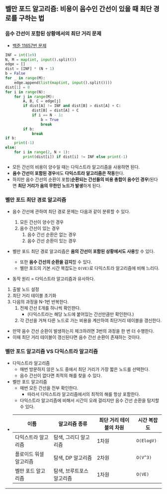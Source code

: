 ## 벨만 포드 알고리즘: 비용이 음수인 간선이 있을 때 최단 경로를 구하는 법

### 음수 간선이 포함된 상황에서의 최단 거리 문제
- [백준 11657번 문제](https://www.acmicpc.net/problem/11657)
``` python
INF = int(1e9)
N, M = map(int, input().split())
edge = []
dist = [INF] * (N + 1)
b = False
for _ in range(M):
    edge.append(list(map(int, input().split())))
dist[1] = 0
for i in range(N):
    for j in range(M):
        A, B, C = edge[j]
        if dist[A] != INF and dist[B] > dist[A] + C:
            dist[B] = dist[A] + C
            if i == N - 1:
                b = True
                break
        if b:
            break
if b:
    print(-1)
else:
    for i in range(2, N + 1):
        print(dist[i]) if dist[i] != INF else print(-1) 
```
- 모든 간선의 비용이 양수일 때는 다익스트라 알고리즘을 사용하면 된다.
- **음수 간선이 포함된 경우**에도 **다익스트라 알고리즘은 작동**한다.
- 하지만 음수 간선의 순환이 포함(**순환되는 간선들의 비용 총합이 음수인 경우**)된다면 **최단 거리가 음의 무한인 노드가 발생**하게 된다.

### 벨만 포드 최단 경로 알고리즘
- 음수 간선에 관하여 최단 경로 문제는 다음과 같이 분류할 수 있다.
    1. 모든 간선이 양수인 경우
    2. 음수 간선이 있는 경우
       1. 음수 간선 순환은 없는 경우
       2. 음수 간선 순환이 있는 경우
- 벨만 포드 최단 경로 알고리즘은 **음의 간선이 포함된 상황에서도 사용**할 수 있다.
    - 또한 **음수 간선의 순환을 감지**할 수 있다.
    - 벨만 포드의 기본 시간 복잡도는 `O(VE)`로 다익스트라 알고리즘에 비해 느리다.

- 동작 원리 = 다익스트라 알고리즘과 유사하다.
1. 출발 노드 설정
2. 최단 거리 테이블 초기화
3. 다음의 과정을 N-1번 반복한다.
    1. 전체 간선 E개를 하나씩 확인한다.
        - (다익스트라는 해당 노드에 붙어있는 간선만큼만 확인한다.)
    2. 각 간선을 거쳐 다른 노드로 가는 비용을 계산하여 최단거리 테이블을 갱신한다.
- 만약 음수 간선 순환이 발생하는지 체크하려면 3번의 과정을 한 번 더 수행한다.
- 이때 최단 거리 테이블이 갱신된다면 음수 간선 순환이 존재하는 것이다.

### 벨만 포드 알고리즘 VS 다익스트라 알고리즘
- 다익스트라 알고리즘
    - 매번 방문하지 않은 노드 중에서 최단 거리가 가장 짧은 노드를 선택한다.
    - 음수 간선이 없다면 최적의 해를 찾을 수 있다.
- 벨만 포드 알고리즘
    - 매번 모든 간선을 전부 확인한다.
        - 따라서 다익스트라 알고리즘에서의 최적의 해를 항상 포함한다.
    - 다익스트라 알고리즘에 비해서 시간이 오래 걸리지만 음수 간선 순환을 탐지할 수 있다.
- |이름|알고리즘 종류|최단 거리 테이블의 차원|시간 복잡도|
    |---|---|---|---|
    |다익스트라 알고리즘|탐색, 그리디 알고리즘|1차원|`O(ElogV)`|
    |플로이드 워셜 알고리즘|탐색, DP 알고리즘|2차원|`O(V^3)`|
    |벨만 포드 알고리즘|탐색, 브루트포스 알고리즘|1차원|`O(VE)`|

---
